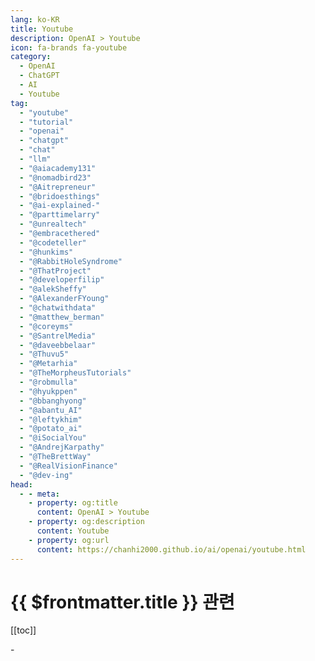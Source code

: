 ```yaml
---
lang: ko-KR
title: Youtube
description: OpenAI > Youtube
icon: fa-brands fa-youtube
category: 
  - OpenAI
  - ChatGPT
  - AI
  - Youtube
tag: 
  - "youtube"
  - "tutorial"
  - "openai"
  - "chatgpt"
  - "chat"
  - "llm"
  - "@aiacademy131"
  - "@nomadbird23"
  - "@Aitrepreneur"
  - "@bridoesthings"
  - "@ai-explained-"
  - "@parttimelarry"
  - "@unrealtech"
  - "@embracethered"
  - "@codeteller"
  - "@hunkims"
  - "@RabbitHoleSyndrome"
  - "@ThatProject"
  - "@developerfilip"
  - "@alekSheffy"
  - "@AlexanderFYoung"
  - "@chatwithdata"
  - "@matthew_berman"
  - "@coreyms"
  - "@SantrelMedia"
  - "@daveebbelaar"
  - "@Thuvu5"
  - "@Metarhia"
  - "@TheMorpheusTutorials"
  - "@robmulla"
  - "@hyukppen"
  - "@bbanghyong"
  - "@abantu_AI"
  - "@leftykhim"
  - "@potato_ai"
  - "@iSocialYou"
  - "@AndrejKarpathy"
  - "@TheBrettWay"
  - "@RealVisionFinance"
  - "@dev-ing"
head:
  - - meta:
    - property: og:title
      content: OpenAI > Youtube
    - property: og:description
      content: Youtube
    - property: og:url
      content: https://chanhi2000.github.io/ai/openai/youtube.html
---
```


# {{ $frontmatter.title }} 관련

[[toc]]

<MyYouTubeItems jsonName="yu-aiacademy131" /><!-- 한국인공지능아카데미 -->
<MyYouTubeItems jsonName="yu-njob_school" /><!-- N잡 학교 -->
<MyYouTubeItems jsonName="yu-Aitrepreneur" /><!-- Aitrepreneur -->
<MyYouTubeItems jsonName="yu-BriDoesAI" /><!-- Bri Does AI -->
<MyYouTubeItems jsonName="yu-aiexplained-official" /><!-- AI Explained -->
<MyYouTubeItems jsonName="yu-parttimelarry" /><!-- Part Time Larry -->
<MyYouTubeItems jsonName="yu-unrealtech" /><!-- 안될공학 - IT 테크 신기술 -->
<MyYouTubeItems jsonName="yu-embracethered" /><!-- Embrace The Red -->
<MyYouTubeItems jsonName="yu-codeteller" /><!-- 코드깎는노인 -->
<MyYouTubeItems jsonName="yu-hunkims" /><!-- Sung Kim -->
<MyYouTubeItems jsonName="yu-RabbitHoleSyndrome" /><!-- RabbitHoleSyndrome -->
<MyYouTubeItems jsonName="yu-ThatProject" /><!-- That Project -->
<MyYouTubeItems jsonName="yu-developerfilip" /><!-- Developer Filip -->
<MyYouTubeItems jsonName="yu-alekSheffy" /><!-- Alek -->
<MyYouTubeItems jsonName="yu-AlexanderFYoung" /><!-- Dr Alex Young -->
<MyYouTubeItems jsonName="yu-chatwithdata" /><!-- Chat with data -->
<MyYouTubeItems jsonName="yu-matthew_berman" /><!-- Matthew Berman -->
<MyYouTubeItems jsonName="yu-coreyms" /><!-- Corey Schafer -->
<MyYouTubeItems jsonName="yu-SantrelMedia" /><!-- Santrel Media -->
<MyYouTubeItems jsonName="yu-daveebbelaar" /><!-- Dave Ebbelaar -->
<MyYouTubeItems jsonName="yu-Thuvu5" /><!-- Thu Vu data analytics -->
<MyYouTubeItems jsonName="yu-Metarhia" /><!-- Metarhia -->
<MyYouTubeItems jsonName="yu-TheMorpheusTutorials" /><!-- The Morpheus Tutorials -->
<MyYouTubeItems jsonName="yu-robmulla" /><!-- Rob Mulla -->
<MyYouTubeItems jsonName="yu-hyukppen" /><!-- 혁펜하임 -->
<MyYouTubeItems jsonName="yu-bbanghyong" /><!-- 빵형의 개발도상국 -->
<MyYouTubeItems jsonName="yu-abantu_AI" /><!-- 아반투 (인공지능 및 안드로이드 강의) -->-
<MyYouTubeItems jsonName="yu-leftykhim" /><!-- 김왼손의 왼손코딩 -->
<MyYouTubeItems jsonName="yu-potato_ai" /><!-- 감자나라ai -->
<MyYouTubeItems jsonName="yu-iSocialYou" /><!-- i Social You -->
<MyYouTubeItems jsonName="yu-AndrejKarpathy" /><!-- Andrej Karpathy -->
<MyYouTubeItems jsonName="yu-TheBrettWay" /><!-- Brett Malinowski -->
<MyYouTubeItems jsonName="yu-RealVisionFinance" /><!-- Real Vision -->
<MyYouTubeItems jsonName="yu-dev-ing" /><!-- 오늘도 개발중 -->
<MyYouTubeItems jsonName="yu-boanproject" /><!-- 보안프로젝트[boanproject] -->
<MyYouTubeItems jsonName="yu-Boo_ho" /><!-- 부업하는 호박군 -->
<MyYouTubeItems jsonName="yu-TinaHuang1" /><!-- Tina Huang -->
<MyYouTubeItems jsonName="yu-MahlerLab" /><!-- 말러랩 -->
<MyYouTubeItems jsonName="yu-HITSAI" /><!-- HITS -->
<MyYouTubeItems jsonName="yu-aiDotEngineer" /><!-- AI Engineer -->
<MyYouTubeItems jsonName="yu-engineerprompt" /><!-- Prompt Engineering -->
<MyYouTubeItems jsonName="yu-ConnerArdman" /><!-- Conner Ardman -->
<MyYouTubeItems jsonName="yu-unconv" /><!-- Unconventional Coding -->
<MyYouTubeItems jsonName="yu-AI-km1yn" /><!-- 모두의AI -->
<MyYouTubeItems jsonName="yu-WesRoth" /><!-- Wes Roth -->
<MyYouTubeItems jsonName="yu-runbuild" /><!-- 런빌드 -->
<MyYouTubeItems jsonName="yu-ritvikmath" /><!-- ritvikmath -->
<MyYouTubeItems jsonName="yu-vprasadmdmph" /><!-- Vinay Prasad MD MPH -->
<MyYouTubeItems jsonName="yu-GadgetSeoul" /><!-- Gadget Seoul -->
<MyYouTubeItems jsonName="yu-MattVidPro" /><!-- MattVidPro AI -->
<MyYouTubeItems jsonName="yu-nangman002" /><!-- 낭만공돌이 - IT와 비즈니스 이야기 -->
<MyYouTubeItems jsonName="yu-YannicKilcher" /><!-- Yannic Kilcher -->
<MyYouTubeItems jsonName="yu-sentdex" /><!-- sentdex -->
<MyYouTubeItems jsonName="yu-diplwapl" /><!-- 디플와플 -->
<MyYouTubeItems jsonName="yu-1littlecoder" /><!-- 1littlecoder -->
<MyYouTubeItems jsonName="yu-corgi_NLP" /><!-- NLP 코기 -->
<MyYouTubeItems jsonName="yu-jincoding" /><!-- 찐코딩 Jin Coding -->
<MyYouTubeItems jsonName="yu-ai-foundations" /><!-- AI Foundations -->
<MyYouTubeItems jsonName="yu-kimfl" /><!-- 프로그래머 김플 스튜디오 -->
<MyYouTubeItems jsonName="yu-aiadvantage" /><!-- The AI Advantage -->
<MyYouTubeItems jsonName="yu-eddie_the_traveler" /><!-- 에디의 개발 여행기 -->
<MyYouTubeItems jsonName="yu-toshvelaga" /><!-- Tosh Velaga -->
<MyYouTubeItems jsonName="yu-Buff_RnBD" /><!-- 버프 -->
<MyYouTubeItems jsonName="yu-DavidOndrej" /> <!-- David Ondrej -->
<MyYouTubeItems jsonName="yu-mreflow" /><!-- Matt Wolfe -->
<MyYouTubeItems jsonName="yu-newlearningTV" /><!-- NewLearning 뉴러닝 -->
<MyYouTubeItems jsonName="yu-ExplainingComputers" /><!-- ExplainingComputers -->
<MyYouTubeItems jsonName="yu-easyaitech" /><!-- AI 파트너스 -->
<MyYouTubeItems jsonName="yu-kooky0ai" /><!-- 기묘한 자동화 -->
<MyYouTubeItems jsonName="yu-Buff_TV" /><!-- 버프TV -->
<MyYouTubeItems jsonName="yu-TwoMinutePapers" /><!-- Two Minute Papers -->
<MyYouTubeItems jsonName="yu-dev_brother" /><!-- 개발동생 -->
<MyYouTubeItems jsonName="yu-samwitteveenai" /><!-- Sam Witteveen -->
<MyYouTubeItems jsonName="yu-AnsonAlexander" /><!-- Anson Alexander -->
<MyYouTubeItems jsonName="yu-LiamOttley" /><!-- Liam Ottley -->
<MyYouTubeItems jsonName="yu-TiagoForte" /><!-- Tiago Forte -->
<MyYouTubeItems jsonName="yu-Lbdyro" /><!-- Seongsik Kim -->
<MyYouTubeItems jsonName="yu-googyosoo" /><!-- 구교수 TV -->
<MyYouTubeItems jsonName="yu-drawandrew" /><!-- 드로우앤드류 -->
<MyYouTubeItems jsonName="yu-career_hacker_alex" /><!-- 커리어해커 알렉스 -->
<MyYouTubeItems jsonName="yu-KodapsAcademy" /><!-- Kodaps Academy -->
<MyYouTubeItems jsonName="yu-alejandro_ao" /><!-- Alejandro AO - Software & Ai -->
<MyYouTubeItems jsonName="yu-encord" /><!-- Encord -->
<MyYouTubeItems jsonName="yu-DigitalMirrorComputing" /><!-- Digital Mirror -->
<MyYouTubeItems jsonName="yu-wkforum" /><!-- World Knowledge Forum -->
<MyYouTubeItems jsonName="yu-GISCoordinated" /><!-- GIS Coordinated -->
<MyYouTubeItems jsonName="yu-devlearn_creator" /><!-- DEV-LEARN 데브런 -AI 게임제작 강의 -->
<MyYouTubeItems jsonName="yu-edwardjhu" /><!-- Edward Hu -->
<MyYouTubeItems jsonName="yu-weirdeveloper" /><!-- 괴발자 -->
<MyYouTubeItems jsonName="yu-n8n-io" /><!-- n8n -->
<MyYouTubeItems jsonName="yu-JeffSu" /><!-- Jeff Su -->
<MyYouTubeItems jsonName="yu-realchrishawkes" /><!-- Chris Hawkes -->
<MyYouTubeItems jsonName="yu-EnjoyCreativeLife" /><!-- 런타임 -->
<MyYouTubeItems jsonName="yu-dabidstudio-ho7fh" /><!-- 다비드스튜디오 dabidstudio  -->
<MyYouTubeItems jsonName="yu-FASTCAMPUStv" /><!-- 패스트캠퍼스 -->
<MyYouTubeItems jsonName="yu-NicholasRenotte" /><!-- Nicholas Renotte -->
<MyYouTubeItems jsonName="yu-careerhackeralex" /><!-- 커리어해커 알렉스 -->
<MyYouTubeItems jsonName="yu-CleverProgrammer" /><!-- Clever Programmer -->
<MyYouTubeItems jsonName="yu-choda100" /><!-- choda100 -->
<MyYouTubeItems jsonName="yu-Eduonix" /><!-- Eduonix Learning Solutions -->
<MyYouTubeItems jsonName="yu-teddynote" /><!-- 테디노트 TeddyNote -->
<MyYouTubeItems jsonName="yu-njm0810" /><!-- 긍정왕수전노 경제적 자유 -->
<MyYouTubeItems jsonName="yu-SkillLeapAI" /><!-- Skill Leap AI -->
<MyYouTubeItems jsonName="yu-tom-delalande" /><!-- Tom Delalande -->
<MyYouTubeItems jsonName="yu-deployingai" /><!-- Deploying AI -->
<MyYouTubeItems jsonName="yu-micoding" /><!-- 몰입코딩 아카이브 -->
<MyYouTubeItems jsonName="yu-yonsei_graduate_school_sw_eng" /><!-- 연세공학대학원 컴소공학 프로젝트 -->
<MyYouTubeItems jsonName="yu-user-ck6kt9rg4r" /><!-- 한국클라우드산업협회 -->
<MyYouTubeItems jsonName="yu-realreport" /><!-- RealGrid -->
<MyYouTubeItems jsonName="yu-CodeOpinion" /><!-- CodeOpinion -->
<MyYouTubeItems jsonName="yu-murtazasworkshop" /><!-- Murtaza's Workshop - Robotics and AI -->
<MyYouTubeItems jsonName="yu-mr.5pm" /><!-- Mr.5pm -->
<MyYouTubeItems jsonName="yu-XCA" /><!-- Xcoding with Alfian -->
<MyYouTubeItems jsonName="yu-tonykipkemboi" /><!-- The How-To Guy -->
<MyYouTubeItems jsonName="yu-AICodeKing" /><!-- AICodeKing -->
<MyYouTubeItems jsonName="yu-AI-GPTWorkshop" /><!-- AI Workshop -->
<MyYouTubeItems jsonName="yu-mcodeM" /><!-- 메타코드M -->
<MyYouTubeItems jsonName="yu-elder_plinius" /><!-- Pliny the Prompter -->

<TagLinks />
